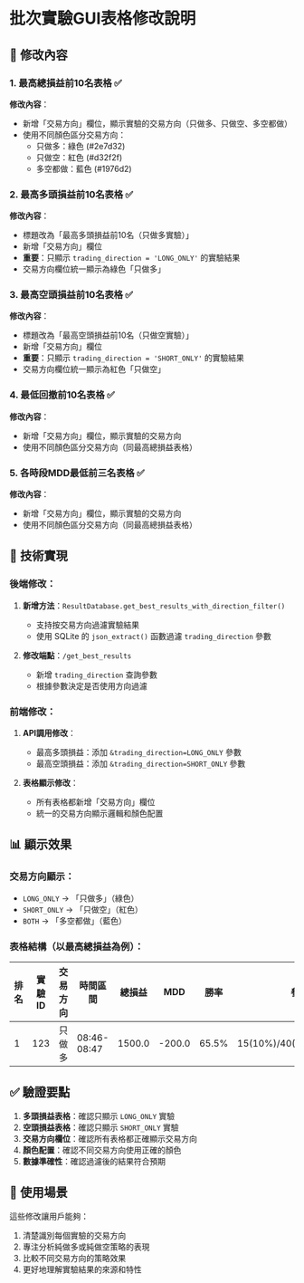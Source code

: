 # 批次實驗GUI表格修改說明

## 🚀 修改內容

### 1. 最高總損益前10名表格 ✅
**修改內容**：
- 新增「交易方向」欄位，顯示實驗的交易方向（只做多、只做空、多空都做）
- 使用不同顏色區分交易方向：
  - 只做多：綠色 (#2e7d32)
  - 只做空：紅色 (#d32f2f)  
  - 多空都做：藍色 (#1976d2)

### 2. 最高多頭損益前10名表格 ✅
**修改內容**：
- 標題改為「最高多頭損益前10名（只做多實驗）」
- 新增「交易方向」欄位
- **重要**：只顯示 `trading_direction = 'LONG_ONLY'` 的實驗結果
- 交易方向欄位統一顯示為綠色「只做多」

### 3. 最高空頭損益前10名表格 ✅
**修改內容**：
- 標題改為「最高空頭損益前10名（只做空實驗）」
- 新增「交易方向」欄位
- **重要**：只顯示 `trading_direction = 'SHORT_ONLY'` 的實驗結果
- 交易方向欄位統一顯示為紅色「只做空」

### 4. 最低回撤前10名表格 ✅
**修改內容**：
- 新增「交易方向」欄位，顯示實驗的交易方向
- 使用不同顏色區分交易方向（同最高總損益表格）

### 5. 各時段MDD最低前三名表格 ✅
**修改內容**：
- 新增「交易方向」欄位，顯示實驗的交易方向
- 使用不同顏色區分交易方向（同最高總損益表格）

## 🔧 技術實現

### 後端修改：
1. **新增方法**：`ResultDatabase.get_best_results_with_direction_filter()`
   - 支持按交易方向過濾實驗結果
   - 使用 SQLite 的 `json_extract()` 函數過濾 `trading_direction` 參數

2. **修改端點**：`/get_best_results`
   - 新增 `trading_direction` 查詢參數
   - 根據參數決定是否使用方向過濾

### 前端修改：
1. **API調用修改**：
   - 最高多頭損益：添加 `&trading_direction=LONG_ONLY` 參數
   - 最高空頭損益：添加 `&trading_direction=SHORT_ONLY` 參數

2. **表格顯示修改**：
   - 所有表格都新增「交易方向」欄位
   - 統一的交易方向顯示邏輯和顏色配置

## 📊 顯示效果

### 交易方向顯示：
- `LONG_ONLY` → 「只做多」（綠色）
- `SHORT_ONLY` → 「只做空」（紅色）
- `BOTH` → 「多空都做」（藍色）

### 表格結構（以最高總損益為例）：
| 排名 | 實驗ID | 交易方向 | 時間區間 | 總損益 | MDD | 勝率 | 參數 |
|------|--------|----------|----------|--------|-----|------|------|
| 1    | 123    | 只做多   | 08:46-08:47 | 1500.0 | -200.0 | 65.5% | 15(10%)/40(10%)/41(20%) |

## ✅ 驗證要點

1. **多頭損益表格**：確認只顯示 `LONG_ONLY` 實驗
2. **空頭損益表格**：確認只顯示 `SHORT_ONLY` 實驗  
3. **交易方向欄位**：確認所有表格都正確顯示交易方向
4. **顏色配置**：確認不同交易方向使用正確的顏色
5. **數據準確性**：確認過濾後的結果符合預期

## 🎯 使用場景

這些修改讓用戶能夠：
1. 清楚識別每個實驗的交易方向
2. 專注分析純做多或純做空策略的表現
3. 比較不同交易方向的策略效果
4. 更好地理解實驗結果的來源和特性
